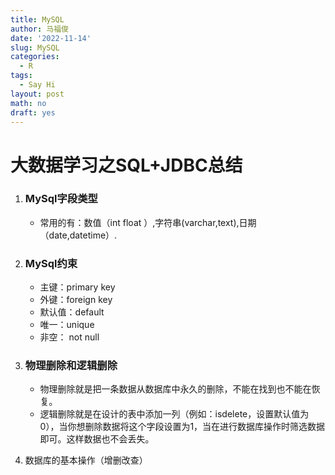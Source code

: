 ```yaml
---
title: MySQL
author: 马福俊
date: '2022-11-14'
slug: MySQL
categories:
  - R
tags:
  - Say Hi
layout: post
math: no
draft: yes
---
```


#                      大数据学习之SQL+JDBC总结

1. ### MySql字段类型

   - 常用的有：数值（int float ）,字符串(varchar,text),日期（date,datetime）.

2. ### MySql约束

   - 主键：primary  key
   - 外键：foreign key
   - 默认值：default
   - 唯一：unique
   - 非空： not null

3. ### 物理删除和逻辑删除

   - 物理删除就是把一条数据从数据库中永久的删除，不能在找到也不能在恢复。
   - 逻辑删除就是在设计的表中添加一列（例如：isdelete，设置默认值为0），当你想删除数据将这个字段设置为1，当在进行数据库操作时筛选数据即可。这样数据也不会丢失。

4. 数据库的基本操作（增删改查）